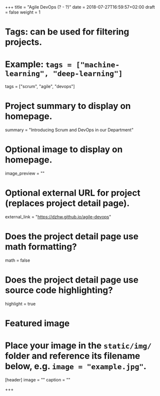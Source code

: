 +++
title = "Agile DevOps (? - ?)"
date = 2018-07-27T16:59:57+02:00
draft = false
weight = 1

# Tags: can be used for filtering projects.
# Example: `tags = ["machine-learning", "deep-learning"]`
tags = ["scrum", "agile", "devops"]

# Project summary to display on homepage.
summary = "Introducing Scrum and DevOps in our Department"

# Optional image to display on homepage.
image_preview = ""

# Optional external URL for project (replaces project detail page).
external_link = "https://dzhw.github.io/agile-devops"

# Does the project detail page use math formatting?
math = false

# Does the project detail page use source code highlighting?
highlight = true

# Featured image
# Place your image in the `static/img/` folder and reference its filename below, e.g. `image = "example.jpg"`.
[header]
image = ""
caption = ""

+++
